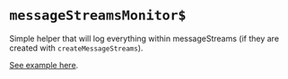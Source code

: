 # `messageStreamsMonitor$`

Simple helper that will log everything within messageStreams (if they are created with `createMessageStreams`).

[See example here](./createLoggerStream.md).
